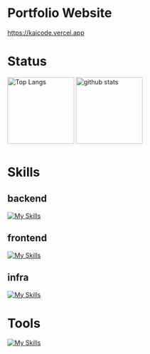 # Portfolio Website

https://kaicode.vercel.app

# Status

<p align="left"> 
  <img alt="Top Langs" height="150px" src="https://github-readme-stats.vercel.app/api/top-langs/?username=kai-0307&layout=compact&count_private=true&show_icons=true&theme=tokyonight" />
  <img alt="github stats" height="150px" src="https://github-readme-stats.vercel.app/api?username=kai-0307&count_private=true&show_icons=true&show_icons=true&theme=tokyonight" />
</p>
 
# Skills　

## backend
[![My Skills](https://skillicons.dev/icons?i=go,rails,mysql,postgres)](https://skillicons.dev)

## frontend
[![My Skills](https://skillicons.dev/icons?i=ts,next)](https://skillicons.dev)

## infra
[![My Skills](https://skillicons.dev/icons?i=aws)](https://skillicons.dev)


# Tools
[![My Skills](https://skillicons.dev/icons?i=docker,github,postman,vscode,discord)](https://skillicons.dev)
